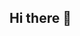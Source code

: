 ## Hi there 👋

<!--
**Yuling-Zhao/Yuling-Zhao** is a ✨ _special_ ✨ repository because its `README.md` (this file) appears on your GitHub profile.

Here are some ideas to get you started:

- 🔭 I’m currently working on genomic status and machine learning
- 🌱 I’m currently learning project-level machine learning skills
- 👯 I’m looking to collaborate on AI, cancer research, organoid and chromatin 3D structure
- 🤔 I’m looking for help with AI specialists
- 💬 Ask me about my philosophy in genomic regulation 
- 📫 How to reach me: zhao@ie-freiburg.mpg.de
-->
